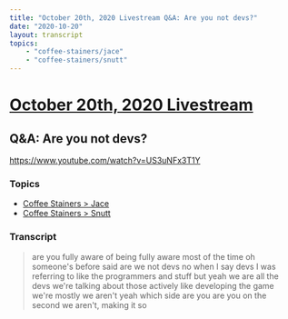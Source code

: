 ```yaml
---
title: "October 20th, 2020 Livestream Q&A: Are you not devs?"
date: "2020-10-20"
layout: transcript
topics:
    - "coffee-stainers/jace"
    - "coffee-stainers/snutt"
---
```

# [October 20th, 2020 Livestream](../2020-10-20.md)
## Q&A: Are you not devs?
https://www.youtube.com/watch?v=US3uNFx3T1Y

### Topics
* [Coffee Stainers > Jace](../topics/coffee-stainers/jace.md)
* [Coffee Stainers > Snutt](../topics/coffee-stainers/snutt.md)

### Transcript

> are you fully aware of being fully aware most of the time oh someone's before said are we not devs no when I say devs I was referring to like the programmers and stuff but yeah we are all the devs we're talking about those actively like developing the game we're mostly we aren't yeah which side are you are you on the second we aren't, making it so
